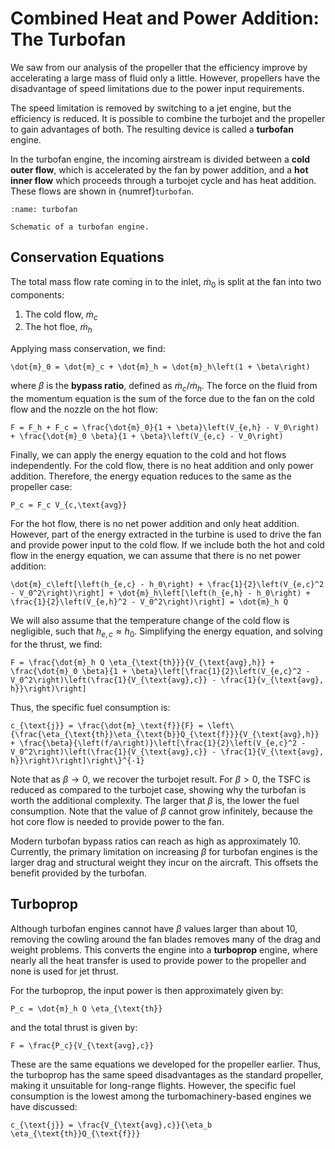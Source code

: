 # Combined Heat and Power Addition: The Turbofan

We saw from our analysis of the propeller that the efficiency improve by accelerating a large mass of fluid only a little. However, propellers have the disadvantage of speed limitations due to the power input requirements.

The speed limitation is removed by switching to a jet engine, but the efficiency is reduced. It is possible to combine the turbojet and the propeller to gain advantages of both. The resulting device is called a **turbofan** engine.

In the turbofan engine, the incoming airstream is divided between a **cold outer flow**, which is accelerated by the fan by power addition, and a **hot inner flow** which proceeds through a turbojet cycle and has heat addition. These flows are shown in {numref}`turbofan`.

```{figure} ../images/turbofan.svg
:name: turbofan

Schematic of a turbofan engine.
```

## Conservation Equations

The total mass flow rate coming in to the inlet, $\dot{m}_0$ is split at the fan into two components:

1. The cold flow, $\dot{m}_c$
2. The hot floe, $\dot{m}_h$

Applying mass conservation, we find:

```{math}
\dot{m}_0 = \dot{m}_c + \dot{m}_h = \dot{m}_h\left(1 + \beta\right)
```

where $\beta$ is the **bypass ratio**, defined as $\dot{m}_c/\dot{m}_h$. The force on the fluid from the momentum equation is the sum of the force due to the fan on the cold flow and the nozzle on the hot flow:

```{math}
F = F_h + F_c = \frac{\dot{m}_0}{1 + \beta}\left(V_{e,h} - V_0\right) + \frac{\dot{m}_0 \beta}{1 + \beta}\left(V_{e,c} - V_0\right)
```

Finally, we can apply the energy equation to the cold and hot flows independently. For the cold flow, there is no heat addition and only power addition. Therefore, the energy equation reduces to the same as the propeller case:

```{math}
P_c = F_c V_{c,\text{avg}}
```

For the hot flow, there is no net power addition and only heat addition. However, part of the energy extracted in the turbine is used to drive the fan and provide power input to the cold flow. If we include both the hot and cold flow in the energy equation, we can assume that there is no net power addition:

```{math}
\dot{m}_c\left[\left(h_{e,c} - h_0\right) + \frac{1}{2}\left(V_{e,c}^2 - V_0^2\right)\right] + \dot{m}_h\left[\left(h_{e,h} - h_0\right) + \frac{1}{2}\left(V_{e,h}^2 - V_0^2\right)\right] = \dot{m}_h Q
```

We will also assume that the temperature change of the cold flow is negligible, such that $h_{e,c}\approx h_0$. Simplifying the energy equation, and solving for the thrust, we find:

```{math}
F = \frac{\dot{m}_h Q \eta_{\text{th}}}{V_{\text{avg},h}} + \frac{\dot{m}_0 \beta}{1 + \beta}\left[\frac{1}{2}\left(V_{e,c}^2 - V_0^2\right)\left(\frac{1}{V_{\text{avg},c}} - \frac{1}{v_{\text{avg}, h}}\right)\right]
```

Thus, the specific fuel consumption is:

```{math}
c_{\text{j}} = \frac{\dot{m}_\text{f}}{F} = \left\{\frac{\eta_{\text{th}}\eta_{\text{b}}Q_{\text{f}}}{V_{\text{avg},h}} + \frac{\beta}{\left(f/a\right)}\left[\frac{1}{2}\left(V_{e,c}^2 - V_0^2\right)\left(\frac{1}{V_{\text{avg},c}} - \frac{1}{V_{\text{avg}, h}}\right)\right]\right\}^{-1}
```

Note that as $\beta\rightarrow 0$, we recover the turbojet result. For $\beta > 0$, the TSFC is reduced as compared to the turbojet case, showing why the turbofan is worth the additional complexity. The larger that $\beta$ is, the lower the fuel consumption. Note that the value of $\beta$ cannot grow infinitely, because the hot core flow is needed to provide power to the fan.

Modern turbofan bypass ratios can reach as high as approximately 10. Currently, the primary limitation on increasing $\beta$ for turbofan engines is the larger drag and structural weight they incur on the aircraft. This offsets the benefit provided by the turbofan.

## Turboprop

Although turbofan engines cannot have $\beta$ values larger than about 10, removing the cowling around the fan blades removes many of the drag and weight problems. This converts the engine into a **turboprop** engine, where nearly all the heat transfer is used to provide power to the propeller and none is used for jet thrust.

For the turboprop, the input power is then approximately given by:

```{math}
P_c = \dot{m}_h Q \eta_{\text{th}}
```

and the total thrust is given by:

```{math}
F = \frac{P_c}{V_{\text{avg},c}}
```

These are the same equations we developed for the propeller earlier. Thus, the turboprop has the same speed disadvantages as the standard propeller, making it unsuitable for long-range flights. However, the specific fuel consumption is the lowest among the turbomachinery-based engines we have discussed:

```{math}
c_{\text{j}} = \frac{V_{\text{avg},c}}{\eta_b \eta_{\text{th}}Q_{\text{f}}}
```
